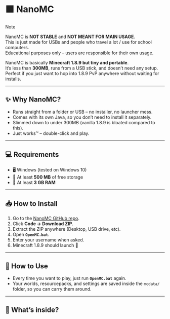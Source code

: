 # 🟩 NanoMC

>[!NOTE]
>NanoMC is __NOT STABLE__ and **NOT MEANT FOR MAIN USAGE**.  
>This is just made for USBs and people who travel a lot / use for school computers.  
>Educational purposes only – users are responsible for their own usage.

NanoMC is basically **Minecraft 1.8.9 but tiny and portable**.  
It’s less than **300MB**, runs from a USB stick, and doesn’t need any setup.  
Perfect if you just want to hop into 1.8.9 PvP anywhere without waiting for installs.

---

## ✨ Why NanoMC?
- Runs straight from a folder or USB – no installer, no launcher mess.
- Comes with its own Java, so you don’t need to install it separately.
- Slimmed down to under 300MB (vanilla 1.8.9 is bloated compared to this).
- Just works™ – double-click and play.

---

## 💻 Requirements
- 🖥️ Windows (tested on Windows 10)  
- 💾 At least **500 MB** of free storage  
- 🧠 At least **3 GB RAM**  

---

## 📥 How to Install
1. Go to the [NanoMC GitHub repo](https://github.com/skidsploiter/NanoMC).  
2. Click **Code → Download ZIP**.  
3. Extract the ZIP anywhere (Desktop, USB drive, etc).  
4. Open **`OpenMC.bat`**.  
5. Enter your username when asked.  
6. Minecraft 1.8.9 should launch 🚀  

---

## 🚀 How to Use
- Every time you want to play, just run **`OpenMC.bat`** again.  
- Your worlds, resourcepacks, and settings are saved inside the `mcdata/` folder, so you can carry them around.  

---

## 📂 What’s inside?
